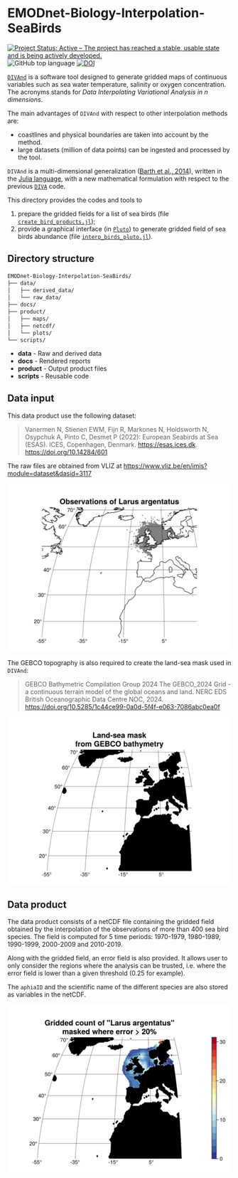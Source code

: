 # EMODnet-Biology-Interpolation-SeaBirds

[![Project Status: Active – The project has reached a stable, usable state and is being actively developed.](https://www.repostatus.org/badges/latest/active.svg)](https://www.repostatus.org/#active)
![GitHub top language](https://img.shields.io/github/languages/top/gher-uliege/EMODnet-Biology-Interpolation-SeaBirds)
[![DOI](https://zenodo.org/badge/655615590.svg)](https://doi.org/10.5281/zenodo.15174401)

[`DIVAnd`](https://github.com/gher-uliege/DIVAnd.jl) is a software tool designed to generate gridded maps of continuous variables such as sea water temperature, salinity or oxygen concentration. The acronyms stands for _Data Interpolating Variational Analysis in n dimensions_.

 The main advantages of `DIVAnd` with respect to other interpolation methods are:
* coastlines and physical boundaries are taken into account by the method.
* large datasets (million of data points) can be ingested and processed by the tool.

`DIVAnd` is a multi-dimensional generalization ([Barth et al., 2014](https://dx.doi.org/10.5194/gmd-7-225-2014)), written in the [Julia language](https://julialang.org/), with a new mathematical formulation with respect to the previous [`DIVA`](https://github.com/gher-ulg/DIVA) code.

This directory provides the codes and tools to
1. prepare the gridded fields for a list of sea birds (file [`create_bird_products.jl`](scrips/create_bird_products.jl));
2. provide a graphical interface (in [`Pluto`](https://plutojl.org/)) to generate gridded field of sea birds abundance (file [`interp_birds_pluto.jl`](scrips/create_bird_products_pluto.jl)).

## Directory structure

```
EMODnet-Biology-Interpolation-SeaBirds/
├── data/
│   ├── derived_data/
│   └── raw_data/
├── docs/
├── product/
│   ├── maps/
│   ├── netcdf/
│   └── plots/
└── scripts/
```

* **data** - Raw and derived data
* **docs** - Rendered reports
* **product** - Output product files
* **scripts** - Reusable code


## Data input

This data product use the following dataset:

> Vanermen N, Stienen EWM, Fijn R, Markones N, Holdsworth N, Osypchuk A, Pinto C, Desmet P (2022): European Seabirds at Sea (ESAS). ICES, Copenhagen, Denmark. https://esas.ices.dk. https://doi.org/10.14284/601

The raw files are obtained from VLIZ at https://www.vliz.be/en/imis?module=dataset&dasid=3117

![Distribution of the Larus argentatus](./product/plots/observation_map_Larus_argentatus.png)

The GEBCO topography is also required to create the land-sea mask used in `DIVAnd`:
> GEBCO Bathymetric Compilation Group 2024 The GEBCO_2024 Grid - a continuous terrain model of the global oceans and land. NERC EDS British Oceanographic Data Centre NOC, 2024. https://doi.org/10.5285/1c44ce99-0a0d-5f4f-e063-7086abc0ea0f

![Land-sea mask constructed using the GEBCO topography](./product/plots/landsea_mask.png)

## Data product

The data product consists of a netCDF file containing the gridded field obtained by the interpolation of the observations of more than 400 sea bird species. The field is computed for 5 time periods: 1970-1979, 1980-1989, 1990-1999, 2000-2009 and 2010-2019.

Along with the gridded field, an error field is also provided. It allows user to only consider the regions where the analysis can be trusted, i.e. where the error field is lower than a given threshold (0.25 for example).

The `aphiaID` and the scientific name of the different species are also stored as variables in the netCDF.

![Gridded field for Larus argentatus](./product/plots/gridded_field_Larus_argentatus.png)
